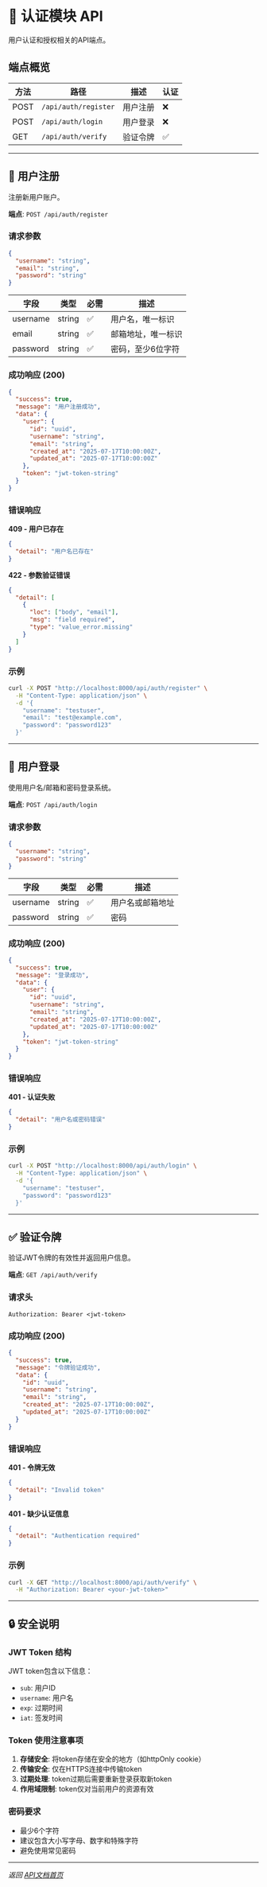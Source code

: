# 🔐 认证模块 API

用户认证和授权相关的API端点。

## 端点概览

| 方法 | 路径 | 描述 | 认证 |
|------|------|------|------|
| POST | `/api/auth/register` | 用户注册 | ❌ |
| POST | `/api/auth/login` | 用户登录 | ❌ |
| GET | `/api/auth/verify` | 验证令牌 | ✅ |

---

## 📝 用户注册

注册新用户账户。

**端点**: `POST /api/auth/register`

### 请求参数

```json
{
  "username": "string",
  "email": "string",
  "password": "string"
}
```

| 字段 | 类型 | 必需 | 描述 |
|------|------|------|------|
| username | string | ✅ | 用户名，唯一标识 |
| email | string | ✅ | 邮箱地址，唯一标识 |
| password | string | ✅ | 密码，至少6位字符 |

### 成功响应 (200)

```json
{
  "success": true,
  "message": "用户注册成功",
  "data": {
    "user": {
      "id": "uuid",
      "username": "string",
      "email": "string",
      "created_at": "2025-07-17T10:00:00Z",
      "updated_at": "2025-07-17T10:00:00Z"
    },
    "token": "jwt-token-string"
  }
}
```

### 错误响应

**409 - 用户已存在**
```json
{
  "detail": "用户名已存在"
}
```

**422 - 参数验证错误**
```json
{
  "detail": [
    {
      "loc": ["body", "email"],
      "msg": "field required",
      "type": "value_error.missing"
    }
  ]
}
```

### 示例

```bash
curl -X POST "http://localhost:8000/api/auth/register" \
  -H "Content-Type: application/json" \
  -d '{
    "username": "testuser",
    "email": "test@example.com",
    "password": "password123"
  }'
```

---

## 🔑 用户登录

使用用户名/邮箱和密码登录系统。

**端点**: `POST /api/auth/login`

### 请求参数

```json
{
  "username": "string",
  "password": "string"
}
```

| 字段 | 类型 | 必需 | 描述 |
|------|------|------|------|
| username | string | ✅ | 用户名或邮箱地址 |
| password | string | ✅ | 密码 |

### 成功响应 (200)

```json
{
  "success": true,
  "message": "登录成功",
  "data": {
    "user": {
      "id": "uuid",
      "username": "string",
      "email": "string",
      "created_at": "2025-07-17T10:00:00Z",
      "updated_at": "2025-07-17T10:00:00Z"
    },
    "token": "jwt-token-string"
  }
}
```

### 错误响应

**401 - 认证失败**
```json
{
  "detail": "用户名或密码错误"
}
```

### 示例

```bash
curl -X POST "http://localhost:8000/api/auth/login" \
  -H "Content-Type: application/json" \
  -d '{
    "username": "testuser",
    "password": "password123"
  }'
```

---

## ✅ 验证令牌

验证JWT令牌的有效性并返回用户信息。

**端点**: `GET /api/auth/verify`

### 请求头

```
Authorization: Bearer <jwt-token>
```

### 成功响应 (200)

```json
{
  "success": true,
  "message": "令牌验证成功",
  "data": {
    "id": "uuid",
    "username": "string",
    "email": "string",
    "created_at": "2025-07-17T10:00:00Z",
    "updated_at": "2025-07-17T10:00:00Z"
  }
}
```

### 错误响应

**401 - 令牌无效**
```json
{
  "detail": "Invalid token"
}
```

**401 - 缺少认证信息**
```json
{
  "detail": "Authentication required"
}
```

### 示例

```bash
curl -X GET "http://localhost:8000/api/auth/verify" \
  -H "Authorization: Bearer <your-jwt-token>"
```

---

## 🔒 安全说明

### JWT Token 结构

JWT token包含以下信息：
- `sub`: 用户ID
- `username`: 用户名
- `exp`: 过期时间
- `iat`: 签发时间

### Token 使用注意事项

1. **存储安全**: 将token存储在安全的地方（如httpOnly cookie）
2. **传输安全**: 仅在HTTPS连接中传输token
3. **过期处理**: token过期后需要重新登录获取新token
4. **作用域限制**: token仅对当前用户的资源有效

### 密码要求

- 最少6个字符
- 建议包含大小写字母、数字和特殊字符
- 避免使用常见密码

---

*返回 [API文档首页](./API.md)*
